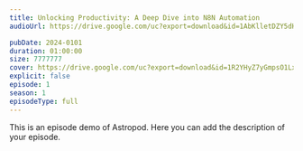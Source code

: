 ```yaml
---
title: Unlocking Productivity: A Deep Dive into N8N Automation 
audioUrl: https://drive.google.com/uc?export=download&id=1AbKlletDZY5dH0TGVBWhswlrnE9BRUyv

pubDate: 2024-0101
duration: 01:00:00
size: 7777777
cover: https://drive.google.com/uc?export=download&id=1R2YHyZ7yGmpsO1Lx0gWxPkKz_f09vBXD
explicit: false
episode: 1
season: 1
episodeType: full
---
```

This is an episode demo of Astropod. Here you can add the description of your episode.